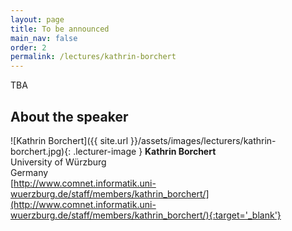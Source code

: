 ```yaml
---
layout: page
title: To be announced  
main_nav: false
order: 2
permalink: /lectures/kathrin-borchert
---
```


TBA

## About the speaker
![Kathrin Borchert]({{ site.url }}/assets/images/lecturers/kathrin-borchert.jpg){: .lecturer-image }
**Kathrin Borchert**  
University of W&uuml;rzburg   
Germany   
[http://www.comnet.informatik.uni-wuerzburg.de/staff/members/kathrin_borchert/](http://www.comnet.informatik.uni-wuerzburg.de/staff/members/kathrin_borchert/){:target='_blank'}

